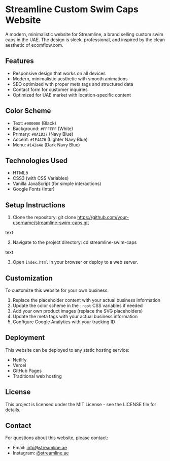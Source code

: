 # Streamline Custom Swim Caps Website

A modern, minimalistic website for Streamline, a brand selling custom swim caps in the UAE. The design is sleek, professional, and inspired by the clean aesthetic of ecomflow.com.

## Features

- Responsive design that works on all devices
- Modern, minimalistic aesthetic with smooth animations
- SEO optimized with proper meta tags and structured data
- Contact form for customer inquiries
- Optimized for UAE market with location-specific content

## Color Scheme

- Text: `#000000` (Black)
- Background: `#FFFFFF` (White)
- Primary: `#0A1D37` (Navy Blue)
- Accent: `#1E4A76` (Lighter Navy Blue)
- Menu: `#142a4e` (Dark Navy Blue)

## Technologies Used

- HTML5
- CSS3 (with CSS Variables)
- Vanilla JavaScript (for simple interactions)
- Google Fonts (Inter)

## Setup Instructions

1. Clone the repository:
git clone https://github.com/your-username/streamline-swim-caps.git

text

2. Navigate to the project directory:
cd streamline-swim-caps

text

3. Open `index.html` in your browser or deploy to a web server.

## Customization

To customize this website for your own business:

1. Replace the placeholder content with your actual business information
2. Update the color scheme in the `:root` CSS variables if needed
3. Add your own product images (replace the SVG placeholders)
4. Update the meta tags with your actual business information
5. Configure Google Analytics with your tracking ID

## Deployment

This website can be deployed to any static hosting service:

- Netlify
- Vercel
- GitHub Pages
- Traditional web hosting

## License

This project is licensed under the MIT License - see the LICENSE file for details.

## Contact

For questions about this website, please contact:
- Email: info@streamline.ae
- Instagram: [@streamline.ae](https://instagram.com/streamline.ae)
